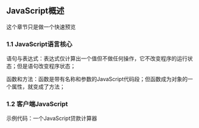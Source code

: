 ## JavaScript概述
这个章节只是做一个快速预览

### 1.1 JavaScript语言核心
语句与表达式：表达式仅计算出一个值但不做任何操作，它不改变程序的运行状态；但是语句改变程序状态；

函数和方法：函数是带有名称和参数的JavaScript代码段；但函数成为对象的一个属性，就变成了方法；

### 1.2 客户端JavaScript
示例代码：一个JavaScript贷款计算器 
